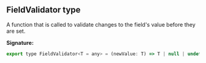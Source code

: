## FieldValidator type

A function that is called to validate changes to the field's value before they are set.

**Signature:**

```javascript
export type FieldValidator<T = any> = (newValue: T) => T | null | undefined;
```